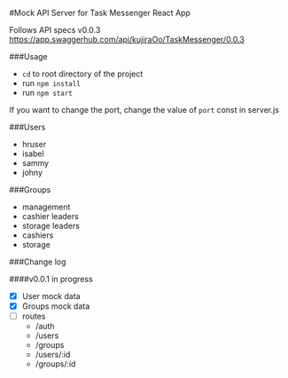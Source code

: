 #Mock API Server for Task Messenger React App

Follows API specs v0.0.3
https://app.swaggerhub.com/api/kujiraOo/TaskMessenger/0.0.3

###Usage

- `cd` to root directory of the project 
- run `npm install`
- run `npm start`

If you want to change the port, change the value of `port` const in server.js

###Users

- hruser 
- isabel 
- sammy 
- johny 

###Groups

- management
- cashier leaders
- storage leaders
- cashiers
- storage

###Change log

####v0.0.1 in progress
- [x] User mock data
- [x] Groups mock data
- [ ] routes
    - /auth 
    - /users 
    - /groups
    - /users/:id
    - /groups/:id


